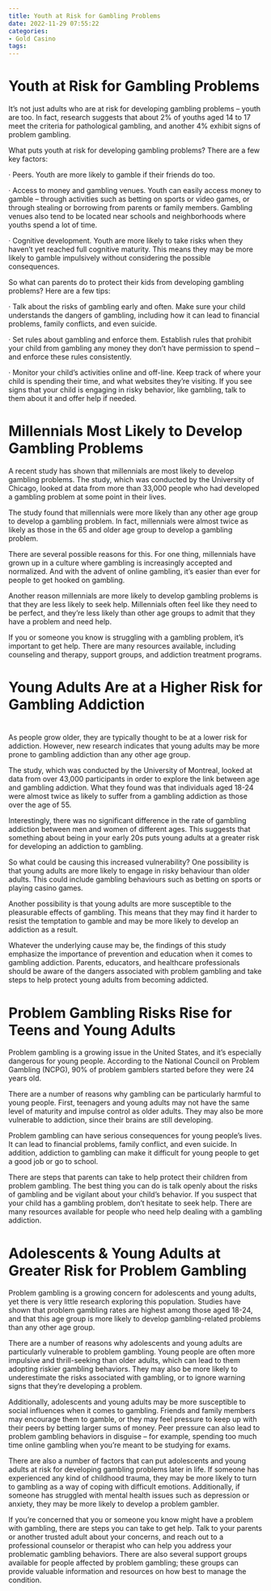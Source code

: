 ```yaml
---
title: Youth at Risk for Gambling Problems
date: 2022-11-29 07:55:22
categories:
- Gold Casino
tags:
---
```



#  Youth at Risk for Gambling Problems

It’s not just adults who are at risk for developing gambling problems – youth are too. In fact, research suggests that about 2% of youths aged 14 to 17 meet the criteria for pathological gambling, and another 4% exhibit signs of problem gambling.

What puts youth at risk for developing gambling problems? There are a few key factors:

· Peers. Youth are more likely to gamble if their friends do too.

· Access to money and gambling venues. Youth can easily access money to gamble – through activities such as betting on sports or video games, or through stealing or borrowing from parents or family members. Gambling venues also tend to be located near schools and neighborhoods where youths spend a lot of time.

· Cognitive development. Youth are more likely to take risks when they haven’t yet reached full cognitive maturity. This means they may be more likely to gamble impulsively without considering the possible consequences.

So what can parents do to protect their kids from developing gambling problems? Here are a few tips:

· Talk about the risks of gambling early and often. Make sure your child understands the dangers of gambling, including how it can lead to financial problems, family conflicts, and even suicide.

· Set rules about gambling and enforce them. Establish rules that prohibit your child from gambling any money they don’t have permission to spend – and enforce these rules consistently.

· Monitor your child’s activities online and off-line. Keep track of where your child is spending their time, and what websites they’re visiting. If you see signs that your child is engaging in risky behavior, like gambling, talk to them about it and offer help if needed.

#  Millennials Most Likely to Develop Gambling Problems

A recent study has shown that millennials are most likely to develop gambling problems. The study, which was conducted by the University of Chicago, looked at data from more than 33,000 people who had developed a gambling problem at some point in their lives.

The study found that millennials were more likely than any other age group to develop a gambling problem. In fact, millennials were almost twice as likely as those in the 65 and older age group to develop a gambling problem.

There are several possible reasons for this. For one thing, millennials have grown up in a culture where gambling is increasingly accepted and normalized. And with the advent of online gambling, it’s easier than ever for people to get hooked on gambling.

Another reason millennials are more likely to develop gambling problems is that they are less likely to seek help. Millennials often feel like they need to be perfect, and they’re less likely than other age groups to admit that they have a problem and need help.

If you or someone you know is struggling with a gambling problem, it’s important to get help. There are many resources available, including counseling and therapy, support groups, and addiction treatment programs.

#  Young Adults Are at a Higher Risk for Gambling Addiction

#

As people grow older, they are typically thought to be at a lower risk for addiction. However, new research indicates that young adults may be more prone to gambling addiction than any other age group.

The study, which was conducted by the University of Montreal, looked at data from over 43,000 participants in order to explore the link between age and gambling addiction. What they found was that individuals aged 18-24 were almost twice as likely to suffer from a gambling addiction as those over the age of 55.

Interestingly, there was no significant difference in the rate of gambling addiction between men and women of different ages. This suggests that something about being in your early 20s puts young adults at a greater risk for developing an addiction to gambling.

So what could be causing this increased vulnerability? One possibility is that young adults are more likely to engage in risky behaviour than older adults. This could include gambling behaviours such as betting on sports or playing casino games.

Another possibility is that young adults are more susceptible to the pleasurable effects of gambling. This means that they may find it harder to resist the temptation to gamble and may be more likely to develop an addiction as a result.

Whatever the underlying cause may be, the findings of this study emphasize the importance of prevention and education when it comes to gambling addiction. Parents, educators, and healthcare professionals should be aware of the dangers associated with problem gambling and take steps to help protect young adults from becoming addicted.

#  Problem Gambling Risks Rise for Teens and Young Adults

Problem gambling is a growing issue in the United States, and it’s especially dangerous for young people. According to the National Council on Problem Gambling (NCPG), 90% of problem gamblers started before they were 24 years old.

There are a number of reasons why gambling can be particularly harmful to young people. First, teenagers and young adults may not have the same level of maturity and impulse control as older adults. They may also be more vulnerable to addiction, since their brains are still developing.

Problem gambling can have serious consequences for young people’s lives. It can lead to financial problems, family conflict, and even suicide. In addition, addiction to gambling can make it difficult for young people to get a good job or go to school.

There are steps that parents can take to help protect their children from problem gambling. The best thing you can do is talk openly about the risks of gambling and be vigilant about your child’s behavior. If you suspect that your child has a gambling problem, don’t hesitate to seek help. There are many resources available for people who need help dealing with a gambling addiction.

#  Adolescents & Young Adults at Greater Risk for Problem Gambling

Problem gambling is a growing concern for adolescents and young adults, yet there is very little research exploring this population. Studies have shown that problem gambling rates are highest among those aged 18-24, and that this age group is more likely to develop gambling-related problems than any other age group.

There are a number of reasons why adolescents and young adults are particularly vulnerable to problem gambling. Young people are often more impulsive and thrill-seeking than older adults, which can lead to them adopting riskier gambling behaviors. They may also be more likely to underestimate the risks associated with gambling, or to ignore warning signs that they’re developing a problem.

Additionally, adolescents and young adults may be more susceptible to social influences when it comes to gambling. Friends and family members may encourage them to gamble, or they may feel pressure to keep up with their peers by betting larger sums of money. Peer pressure can also lead to problem gambling behaviors in disguise – for example, spending too much time online gambling when you’re meant to be studying for exams.

There are also a number of factors that can put adolescents and young adults at risk for developing gambling problems later in life. If someone has experienced any kind of childhood trauma, they may be more likely to turn to gambling as a way of coping with difficult emotions. Additionally, if someone has struggled with mental health issues such as depression or anxiety, they may be more likely to develop a problem gambler.

If you’re concerned that you or someone you know might have a problem with gambling, there are steps you can take to get help. Talk to your parents or another trusted adult about your concerns, and reach out to a professional counselor or therapist who can help you address your problematic gambling behaviors. There are also several support groups available for people affected by problem gambling; these groups can provide valuable information and resources on how best to manage the condition.